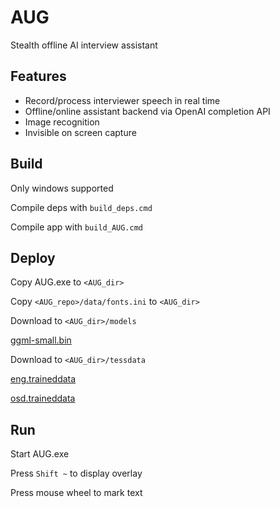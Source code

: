 # AUG

Stealth offline AI interview assistant

## Features

- Record/process interviewer speech in real time
- Offline/online assistant backend via OpenAI completion API
- Image recognition
- Invisible on screen capture

## Build

Only windows supported

Compile deps with `build_deps.cmd`

Compile app with `build_AUG.cmd`

## Deploy

Copy AUG.exe to `<AUG_dir>`

Copy `<AUG_repo>/data/fonts.ini` to `<AUG_dir>`

Download to `<AUG_dir>/models`

[ggml-small.bin](https://huggingface.co/ggerganov/whisper.cpp/resolve/main/ggml-small.bin)

Download to `<AUG_dir>/tessdata`

[eng.traineddata](https://github.com/tesseract-ocr/tessdata/blob/main/eng.traineddata)

[osd.traineddata](https://github.com/tesseract-ocr/tessdata/blob/main/osd.traineddata)

## Run

Start AUG.exe

Press `Shift ~` to display overlay

Press mouse wheel to mark text

